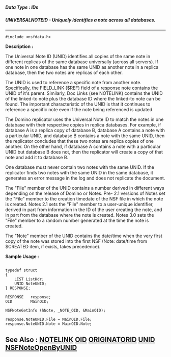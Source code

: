 ##### Data Type : IDs
##### UNIVERSALNOTEID - Uniquely identifies a note across all databases.
---
```
#include <nsfdata.h>
```
**Description :**

The Universal Note ID (UNID) identifies all copies of the same note in 
different replicas of the same database universally (across all servers).  If 
one note in one database has the same UNID as another note in a replica 
database, then the two notes are replicas of each other.

The UNID is used to reference a specific note from another note. Specifically, 
the FIELD_LINK ($REF) field of a response note contains the UNID of it's 
parent.  Similarly, Doc Links (see NOTELINK) contains the UNID of the linked-to 
note plus the database ID where the linked-to note can be found. The important 
characteristic of the UNID is that it continues to reference a specific note 
even if the note being referenced is updated.

The Domino replicator uses the Universal Note ID to match the notes in one 
database with their respective copies in replica databases. For example, if 
database A is a replica copy of database B, database A contains a note with a 
particular UNID, and database B contains a note with the same UNID, then the 
replicator concludes that these two notes are replica copies of one another. On 
the other hand, if database A contains a note with a particular UNID but 
database B does not, then the replicator will create a copy of that note and 
add it to database B.  

One database must never contain two notes with the same UNID. If the replicator 
finds two notes with the same UNID in the same database, it generates an error 
message in the log and does not replicate the document.

The "File" member of the UNID contains a number derived in different ways 
depending on the release of Domino or Notes.  Pre- 2.1 versions of Notes set 
the "File" member to the creation timedate of the NSF file in which the note is 
created. Notes 2.1 sets the "File" member to a user-unique identifier, derived 
in part from information in the ID of the user creating the note, and in part 
from the database where the note is created.  Notes 3.0 sets the "File" member 
to a random number generated at the time the note is created.

The "Note" member of the UNID contains the date/time when the very first copy 
of the note was stored into the first NSF (Note: date/time from $CREATED item, 
if exists, takes precedence).

**Sample Usage :**
```

typedef struct 
{
    LIST ListHdr;
    UNID NoteUNID;
} RESPONSE;

RESPONSE   response;
OID        MainOID;

NSFNoteGetInfo (hNote, _NOTE_OID, &MainOID);

response.NoteUNID.File = MainOID.File;
response.NoteUNID.Note = MainOID.Note;

```
**See Also :**
[NOTELINK](/domino-c-api-docs/reference/Data/NOTELINK)
[OID](/domino-c-api-docs/reference/Data/OID)
[ORIGINATORID](/domino-c-api-docs/reference/Data/ORIGINATORID)
[UNID](/domino-c-api-docs/reference/Data/UNID)
[NSFNoteOpenByUNID](/domino-c-api-docs/reference/Func/NSFNoteOpenByUNID)
---
